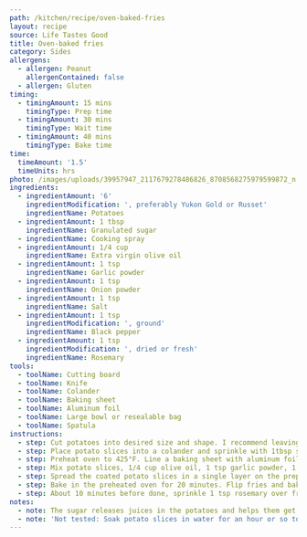 ```yaml
---
path: /kitchen/recipe/oven-baked-fries
layout: recipe
source: Life Tastes Good
title: Oven-baked fries
category: Sides
allergens:
  - allergen: Peanut
    allergenContained: false
  - allergen: Gluten
timing:
  - timingAmount: 15 mins
    timingType: Prep time
  - timingAmount: 30 mins
    timingType: Wait time
  - timingAmount: 40 mins
    timingType: Bake time
time:
  timeAmount: '1.5'
  timeUnits: hrs
photo: /images/uploads/39957947_2117679278486826_8708568275979599872_n.jpg
ingredients:
  - ingredientAmount: '6'
    ingredientModification: ', preferably Yukon Gold or Russet'
    ingredientName: Potatoes
  - ingredientAmount: 1 tbsp
    ingredientName: Granulated sugar
  - ingredientName: Cooking spray
  - ingredientAmount: 1/4 cup
    ingredientName: Extra virgin olive oil
  - ingredientAmount: 1 tsp
    ingredientName: Garlic powder
  - ingredientAmount: 1 tsp
    ingredientName: Onion powder
  - ingredientAmount: 1 tsp
    ingredientName: Salt
  - ingredientAmount: 1 tsp
    ingredientModification: ', ground'
    ingredientName: Black pepper
  - ingredientAmount: 1 tsp
    ingredientModification: ', dried or fresh'
    ingredientName: Rosemary
tools:
  - toolName: Cutting board
  - toolName: Knife
  - toolName: Colander
  - toolName: Baking sheet
  - toolName: Aluminum foil
  - toolName: Large bowl or resealable bag
  - toolName: Spatula
instructions:
  - step: Cut potatoes into desired size and shape. I recommend leaving the skin on and slicing into thick batons about 1/2” across, but removing the skin or cutting into wedges, crinkles, curly fries, shoestrings, etc are all great options.
  - step: Place potato slices into a colander and sprinkle with 1tbsp sugar. Set aside until liquid is released from potatoes, about 20-30 minutes. Drain liquid and pat fries dry.
  - step: Preheat oven to 425°F. Line a baking sheet with aluminum foil and spray with cooking spray.
  - step: Mix potato slices, 1/4 cup olive oil, 1 tsp garlic powder, 1 tsp onion powder, 1 tsp salt, and 1tsp black pepper together in either a large bowl or a resealable bag until evenly coated. Save the rosemary for later.
  - step: Spread the coated potato slices in a single layer on the prepared baking sheet.
  - step: Bake in the preheated oven for 20 minutes. Flip fries and bake for until crisp and browned, about 20 more minutes.
  - step: About 10 minutes before done, sprinkle 1 tsp rosemary over fries.
notes:
  - note: The sugar releases juices in the potatoes and helps them get crisp in the oven.
  - note: 'Not tested: Soak potato slices in water for an hour or so to reduce internal fry fluffiness.'
---
```

